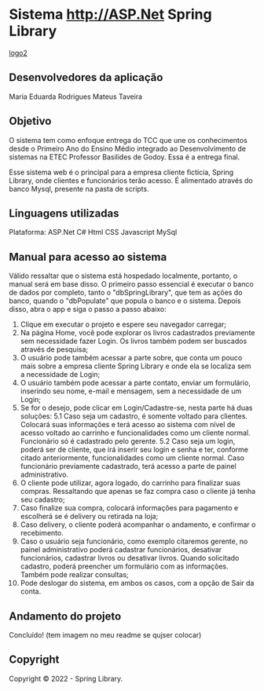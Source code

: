 # Sistema http://ASP.Net Spring Library

[logo2](https://user-images.githubusercontent.com/85740476/204178081-9f930d59-20bb-4736-b107-ab384da38adb.png)


## Desenvolvedores da aplicação 
Maria Eduarda Rodrigues
Mateus Taveira 

## Objetivo
O sistema tem como enfoque entrega do TCC que une os conhecimentos desde o Primeiro Ano do Ensino Médio integrado ao Desenvolvimento de sistemas na ETEC Professor Basilides de Godoy. Essa é a entrega final.

Esse sistema web é o principal para a empresa cliente fictícia, Spring Library, onde clientes e funcionários terão acesso. É alimentado através do banco Mysql, presente na pasta de scripts.

## Linguagens utilizadas

Plataforma: ASP.Net 
C# 
Html
CSS
Javascript
MySql

## Manual para acesso ao sistema

Válido ressaltar que o sistema está hospedado localmente, portanto, o manual será em base disso.
O primeiro passo essencial é executar o banco de dados por completo, tanto o "dbSpringLibrary", que tem as ações do banco, quando o "dbPopulate" que popula o banco e o sistema. Depois disso, abra o app e siga o passo a passo abaixo:

1. Clique em executar o projeto e espere seu navegador carregar;
2. Na página Home, você pode explorar os livros cadastrados previamente sem necessidade fazer Login. Os livros também podem ser buscados através de pesquisa;
3. O usuário pode também acessar a parte sobre, que conta um pouco mais sobre a empresa cliente Spring Library e onde ela se localiza sem a necessidade de Login;
4. O usuário também pode acessar a parte contato, enviar um formulário, inserindo seu nome, e-mail e mensagem, sem a necessidade de um Login;
5. Se for o desejo, pode clicar em Login/Cadastre-se, nesta parte há duas soluções:
5.1 Caso seja um cadastro, é somente voltado para clientes. Colocará suas informações e terá acesso ao sistema com nível de acesso voltado ao carrinho e funcionalidades como um cliente normal. Funcionário só é cadastrado pelo gerente.
5.2 Caso seja um login, poderá ser de cliente, que irá inserir seu login e senha e ter, conforme citado anteriormente, funcionalidades como um cliente normal. Caso funcionário previamente cadastrado, terá acesso a parte de painel administrativo. 
6. O cliente pode utilizar, agora logado, do carrinho para finalizar suas compras. Ressaltando que apenas se faz compra caso o cliente já tenha seu cadastro;
7. Caso finalize sua compra, colocará informações para pagamento e escolherá se é delivery ou retirada na loja;
8. Caso delivery, o cliente poderá acompanhar o andamento, e confirmar o recebimento.
9. Caso o usuário seja funcionário, como exemplo citaremos gerente, no painel administrativo poderá cadastrar funcionários, desativar funcionários, cadastrar livros ou desativar livros. Quando solicitado cadastro, poderá preencher um formulário com as informações. Também pode realizar consultas;
10. Pode deslogar do sistema, em ambos os casos, com a opção de Sair da conta. 

## Andamento do projeto

Concluído! (tem imagem no meu readme se qujser colocar)

## Copyright 

Copyright ©️ 2022 - Spring Library.
